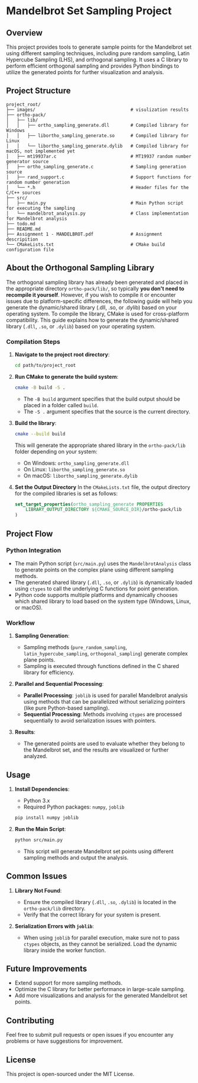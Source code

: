 # Mandelbrot Set Sampling Project

## Overview
This project provides tools to generate sample points for the Mandelbrot set using different sampling techniques, including pure random sampling, Latin Hypercube Sampling (LHS), and orthogonal sampling. It uses a C library to perform efficient orthogonal sampling and provides Python bindings to utilize the generated points for further visualization and analysis.

## Project Structure
```
project_root/
├── images/                                    # visulization results
├── ortho-pack/
│   ├── lib/
│   │   ├── ortho_sampling_generate.dll        # Compiled library for Windows
│   │   ├── libortho_sampling_generate.so      # Compiled library for Linux
│   │   └── libortho_sampling_generate.dylib   # Compiled library for macOS, not implemented yet
│   ├── mt19937ar.c                            # MT19937 random number generator source
│   ├── ortho_sampling_generate.c              # Sampling generation source
│   ├── rand_support.c                         # Support functions for random number generation
│   └── *.h                                    # Header files for the C/C++ sources
├── src/
│   ├── main.py                                # Main Python script for executing the sampling
│   └── mandelbrot_analysis.py                 # Class implementation for Mandelbrot analysis
├── todo.md                                    
├── README.md
├── Assignment 1 - MANDELBROT.pdf              # Assignment descripition
└── CMakeLists.txt                             # CMake build configuration file
```

## About the Orthogonal Sampling Library
The orthogonal sampling library has already been generated and placed in the appropriate directory `ortho-pack/lib/`, so typically **you don't need to recompile it yourself**. However, if you wish to compile it or encounter issues due to platform-specific differences, the following guide will help you generate the dynamic/shared library (.dll, .so, or .dylib) based on your operating system.
To compile the library, CMake is used for cross-platform compatibility. This guide explains how to generate the dynamic/shared library (`.dll`, `.so`, or `.dylib`) based on your operating system.

### Compilation Steps
1. **Navigate to the project root directory**:
   ```sh
   cd path/to/project_root
   ```

2. **Run CMake to generate the build system**:
   ```sh
   cmake -B build -S .
   ```
   - The `-B build` argument specifies that the build output should be placed in a folder called `build`.
   - The `-S .` argument specifies that the source is the current directory.

3. **Build the library**:
   ```sh
   cmake --build build
   ```
   This will generate the appropriate shared library in the `ortho-pack/lib` folder depending on your system:
   - On Windows: `ortho_sampling_generate.dll`
   - On Linux: `libortho_sampling_generate.so`
   - On macOS: `libortho_sampling_generate.dylib`

4. **Set the Output Directory**
   In the `CMakeLists.txt` file, the output directory for the compiled libraries is set as follows:
   ```cmake
   set_target_properties(ortho_sampling_generate PROPERTIES
       LIBRARY_OUTPUT_DIRECTORY ${CMAKE_SOURCE_DIR}/ortho-pack/lib
   )
   ```

## Project Flow
### Python Integration
- The main Python script (`src/main.py`) uses the `MandelbrotAnalysis` class to generate points on the complex plane using different sampling methods.
- The generated shared library (`.dll`, `.so`, or `.dylib`) is dynamically loaded using `ctypes` to call the underlying C functions for point generation.
- Python code supports multiple platforms and dynamically chooses which shared library to load based on the system type (Windows, Linux, or macOS).

### Workflow
1. **Sampling Generation**:
   - Sampling methods (`pure_random_sampling`, `latin_hypercube_sampling`, `orthogonal_sampling`) generate complex plane points.
   - Sampling is executed through functions defined in the C shared library for efficiency.

2. **Parallel and Sequential Processing**:
   - **Parallel Processing**: `joblib` is used for parallel Mandelbrot analysis using methods that can be parallelized without serializing pointers (like pure Python-based sampling).
   - **Sequential Processing**: Methods involving `ctypes` are processed sequentially to avoid serialization issues with pointers.

3. **Results**:
   - The generated points are used to evaluate whether they belong to the Mandelbrot set, and the results are visualized or further analyzed.

## Usage
1. **Install Dependencies**:
   - Python 3.x
   - Required Python packages: `numpy`, `joblib`
   ```sh
   pip install numpy joblib
   ```

2. **Run the Main Script**:
   ```sh
   python src/main.py
   ```

   - This script will generate Mandelbrot set points using different sampling methods and output the analysis.

## Common Issues
1. **Library Not Found**:
   - Ensure the compiled library (`.dll`, `.so`, `.dylib`) is located in the `ortho-pack/lib` directory.
   - Verify that the correct library for your system is present.

2. **Serialization Errors with `joblib`**:
   - When using `joblib` for parallel execution, make sure not to pass `ctypes` objects, as they cannot be serialized. Load the dynamic library inside the worker function.

## Future Improvements
- Extend support for more sampling methods.
- Optimize the C library for better performance in large-scale sampling.
- Add more visualizations and analysis for the generated Mandelbrot set points.

## Contributing
Feel free to submit pull requests or open issues if you encounter any problems or have suggestions for improvement.

## License
This project is open-sourced under the MIT License.

